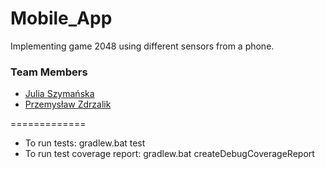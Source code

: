 # Mobile_App
Implementing game 2048 using different sensors from a phone.

### Team Members
* [Julia Szymańska](https://github.com/Julaszym1212)
* [Przemysław Zdrzalik](https://github.com/zdrzalik-przemek)

=============

- To run tests: gradlew.bat test
- To run test coverage report: gradlew.bat createDebugCoverageReport
